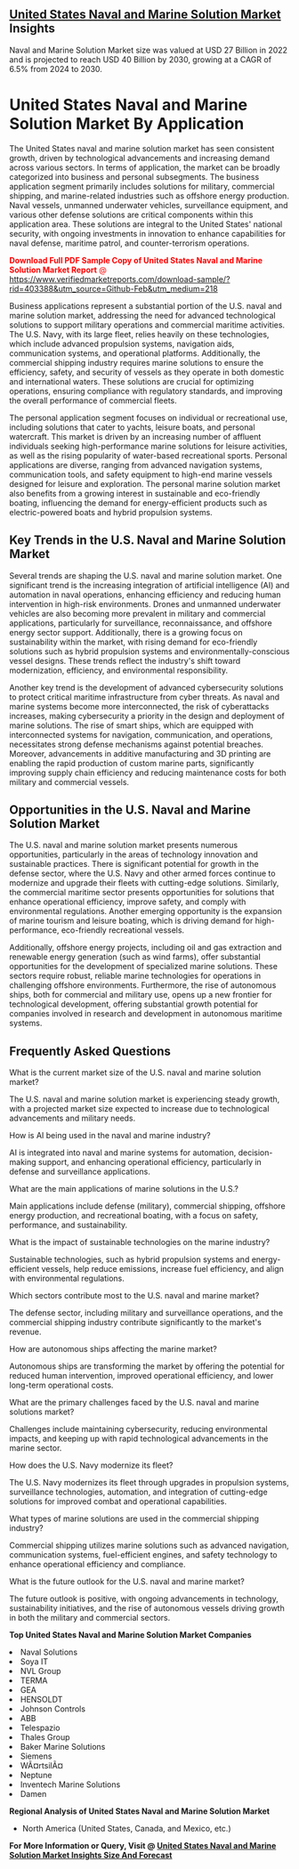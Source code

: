 <h2><a href="https://www.verifiedmarketreports.com/download-sample/?rid=403388&amp;utm_source=Github-Feb&amp;utm_medium=218" target="_blank">United States Naval and Marine Solution Market</a> Insights</h2><p>Naval and Marine Solution Market size was valued at USD 27 Billion in 2022 and is projected to reach USD 40 Billion by 2030, growing at a CAGR of 6.5% from 2024 to 2030.</p><p> <h1>United States Naval and Marine Solution Market By Application</h1> <p>The United States naval and marine solution market has seen consistent growth, driven by technological advancements and increasing demand across various sectors. In terms of application, the market can be broadly categorized into business and personal subsegments. The business application segment primarily includes solutions for military, commercial shipping, and marine-related industries such as offshore energy production. Naval vessels, unmanned underwater vehicles, surveillance equipment, and various other defense solutions are critical components within this application area. These solutions are integral to the United States' national security, with ongoing investments in innovation to enhance capabilities for naval defense, maritime patrol, and counter-terrorism operations.</p> <p><p><span class=""><span style="color: #ff0000;"><strong>Download Full PDF Sample Copy of United States Naval and Marine Solution Market Report</strong> @ </span><a href="https://www.verifiedmarketreports.com/download-sample/?rid=403388&amp;utm_source=Github-Feb&amp;utm_medium=218" target="_blank">https://www.verifiedmarketreports.com/download-sample/?rid=403388&amp;utm_source=Github-Feb&amp;utm_medium=218</a></span></p></p> <p>Business applications represent a substantial portion of the U.S. naval and marine solution market, addressing the need for advanced technological solutions to support military operations and commercial maritime activities. The U.S. Navy, with its large fleet, relies heavily on these technologies, which include advanced propulsion systems, navigation aids, communication systems, and operational platforms. Additionally, the commercial shipping industry requires marine solutions to ensure the efficiency, safety, and security of vessels as they operate in both domestic and international waters. These solutions are crucial for optimizing operations, ensuring compliance with regulatory standards, and improving the overall performance of commercial fleets.</p> <p>The personal application segment focuses on individual or recreational use, including solutions that cater to yachts, leisure boats, and personal watercraft. This market is driven by an increasing number of affluent individuals seeking high-performance marine solutions for leisure activities, as well as the rising popularity of water-based recreational sports. Personal applications are diverse, ranging from advanced navigation systems, communication tools, and safety equipment to high-end marine vessels designed for leisure and exploration. The personal marine solution market also benefits from a growing interest in sustainable and eco-friendly boating, influencing the demand for energy-efficient products such as electric-powered boats and hybrid propulsion systems.</p> <h2>Key Trends in the U.S. Naval and Marine Solution Market</h2> <p>Several trends are shaping the U.S. naval and marine solution market. One significant trend is the increasing integration of artificial intelligence (AI) and automation in naval operations, enhancing efficiency and reducing human intervention in high-risk environments. Drones and unmanned underwater vehicles are also becoming more prevalent in military and commercial applications, particularly for surveillance, reconnaissance, and offshore energy sector support. Additionally, there is a growing focus on sustainability within the market, with rising demand for eco-friendly solutions such as hybrid propulsion systems and environmentally-conscious vessel designs. These trends reflect the industry's shift toward modernization, efficiency, and environmental responsibility.</p> <p>Another key trend is the development of advanced cybersecurity solutions to protect critical maritime infrastructure from cyber threats. As naval and marine systems become more interconnected, the risk of cyberattacks increases, making cybersecurity a priority in the design and deployment of marine solutions. The rise of smart ships, which are equipped with interconnected systems for navigation, communication, and operations, necessitates strong defense mechanisms against potential breaches. Moreover, advancements in additive manufacturing and 3D printing are enabling the rapid production of custom marine parts, significantly improving supply chain efficiency and reducing maintenance costs for both military and commercial vessels.</p> <h2>Opportunities in the U.S. Naval and Marine Solution Market</h2> <p>The U.S. naval and marine solution market presents numerous opportunities, particularly in the areas of technology innovation and sustainable practices. There is significant potential for growth in the defense sector, where the U.S. Navy and other armed forces continue to modernize and upgrade their fleets with cutting-edge solutions. Similarly, the commercial maritime sector presents opportunities for solutions that enhance operational efficiency, improve safety, and comply with environmental regulations. Another emerging opportunity is the expansion of marine tourism and leisure boating, which is driving demand for high-performance, eco-friendly recreational vessels.</p> <p>Additionally, offshore energy projects, including oil and gas extraction and renewable energy generation (such as wind farms), offer substantial opportunities for the development of specialized marine solutions. These sectors require robust, reliable marine technologies for operations in challenging offshore environments. Furthermore, the rise of autonomous ships, both for commercial and military use, opens up a new frontier for technological development, offering substantial growth potential for companies involved in research and development in autonomous maritime systems.</p> <h2>Frequently Asked Questions</h2> <p>What is the current market size of the U.S. naval and marine solution market?</p> <p>The U.S. naval and marine solution market is experiencing steady growth, with a projected market size expected to increase due to technological advancements and military needs.</p> <p>How is AI being used in the naval and marine industry?</p> <p>AI is integrated into naval and marine systems for automation, decision-making support, and enhancing operational efficiency, particularly in defense and surveillance applications.</p> <p>What are the main applications of marine solutions in the U.S.?</p> <p>Main applications include defense (military), commercial shipping, offshore energy production, and recreational boating, with a focus on safety, performance, and sustainability.</p> <p>What is the impact of sustainable technologies on the marine industry?</p> <p>Sustainable technologies, such as hybrid propulsion systems and energy-efficient vessels, help reduce emissions, increase fuel efficiency, and align with environmental regulations.</p> <p>Which sectors contribute most to the U.S. naval and marine market?</p> <p>The defense sector, including military and surveillance operations, and the commercial shipping industry contribute significantly to the market's revenue.</p> <p>How are autonomous ships affecting the marine market?</p> <p>Autonomous ships are transforming the market by offering the potential for reduced human intervention, improved operational efficiency, and lower long-term operational costs.</p> <p>What are the primary challenges faced by the U.S. naval and marine solutions market?</p> <p>Challenges include maintaining cybersecurity, reducing environmental impacts, and keeping up with rapid technological advancements in the marine sector.</p> <p>How does the U.S. Navy modernize its fleet?</p> <p>The U.S. Navy modernizes its fleet through upgrades in propulsion systems, surveillance technologies, automation, and integration of cutting-edge solutions for improved combat and operational capabilities.</p> <p>What types of marine solutions are used in the commercial shipping industry?</p> <p>Commercial shipping utilizes marine solutions such as advanced navigation, communication systems, fuel-efficient engines, and safety technology to enhance operational efficiency and compliance.</p> <p>What is the future outlook for the U.S. naval and marine market?</p> <p>The future outlook is positive, with ongoing advancements in technology, sustainability initiatives, and the rise of autonomous vessels driving growth in both the military and commercial sectors.</p> </p><p><strong>Top United States Naval and Marine Solution Market Companies</strong></p><div data-test-id=""><p><li>Naval Solutions</li><li> Soya IT</li><li> NVL Group</li><li> TERMA</li><li> GEA</li><li> HENSOLDT</li><li> Johnson Controls</li><li> ABB</li><li> Telespazio</li><li> Thales Group</li><li> Baker Marine Solutions</li><li> Siemens</li><li> WÃ¤rtsilÃ¤</li><li> Neptune</li><li> Inventech Marine Solutions</li><li> Damen</li></p><div><strong>Regional Analysis of&nbsp;United States Naval and Marine Solution Market</strong></div><ul><li dir="ltr"><p dir="ltr">North America&nbsp;(United States, Canada, and Mexico, etc.)</p></li></ul><p><strong>For More Information or Query, Visit @&nbsp;</strong><strong><a href="https://www.verifiedmarketreports.com/product/naval-and-marine-solution-market/?utm_source=Github-Feb&amp;utm_medium=218" target="_blank">United States Naval and Marine Solution Market Insights Size And Forecast</a></strong></p></div>
